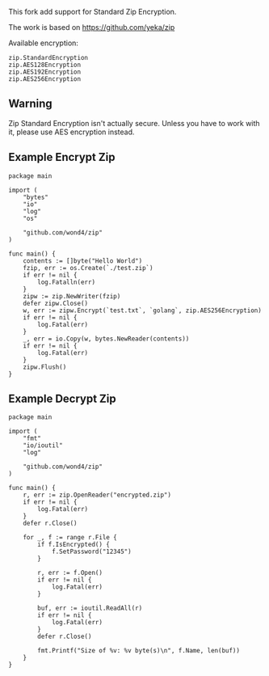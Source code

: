 This fork add support for Standard Zip Encryption.

The work is based on https://github.com/yeka/zip

Available encryption:

```
zip.StandardEncryption
zip.AES128Encryption
zip.AES192Encryption
zip.AES256Encryption
```

## Warning

Zip Standard Encryption isn't actually secure.
Unless you have to work with it, please use AES encryption instead.

## Example Encrypt Zip

```
package main

import (
	"bytes"
	"io"
	"log"
	"os"

	"github.com/wond4/zip"
)

func main() {
	contents := []byte("Hello World")
	fzip, err := os.Create(`./test.zip`)
	if err != nil {
		log.Fatalln(err)
	}
	zipw := zip.NewWriter(fzip)
	defer zipw.Close()
	w, err := zipw.Encrypt(`test.txt`, `golang`, zip.AES256Encryption)
	if err != nil {
		log.Fatal(err)
	}
	_, err = io.Copy(w, bytes.NewReader(contents))
	if err != nil {
		log.Fatal(err)
	}
	zipw.Flush()
}
```

## Example Decrypt Zip

```
package main

import (
	"fmt"
	"io/ioutil"
	"log"

	"github.com/wond4/zip"
)

func main() {
	r, err := zip.OpenReader("encrypted.zip")
	if err != nil {
		log.Fatal(err)
	}
	defer r.Close()

	for _, f := range r.File {
		if f.IsEncrypted() {
			f.SetPassword("12345")
		}

		r, err := f.Open()
		if err != nil {
			log.Fatal(err)
		}

		buf, err := ioutil.ReadAll(r)
		if err != nil {
			log.Fatal(err)
		}
		defer r.Close()

		fmt.Printf("Size of %v: %v byte(s)\n", f.Name, len(buf))
	}
}
```
